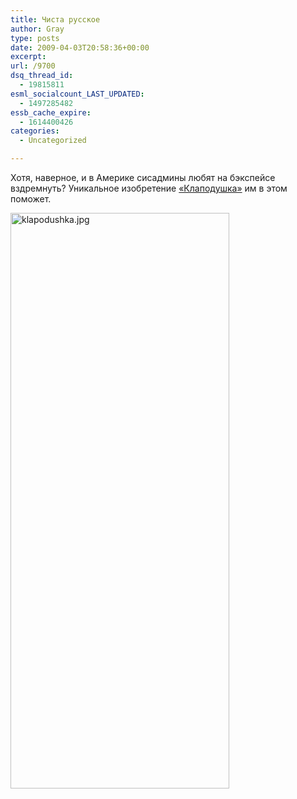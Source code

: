```yaml
---
title: Чиста русское
author: Gray
type: posts
date: 2009-04-03T20:58:36+00:00
excerpt:
url: /9700
dsq_thread_id:
  - 19815811
esml_socialcount_LAST_UPDATED:
  - 1497285482
essb_cache_expire:
  - 1614400426
categories:
  - Uncategorized

---
```








Хотя, наверное, и в Америке сисадмины любят на бэкспейсе вздремнуть? Уникальное изобретение <a href="http://ildarka.ru/" target="_blank">&#171;Клаподушка&#187;</a> им в этом поможет.

<img src="https://i0.wp.com/www.searchengines.ru/blog/images/klapodushka.jpg?resize=350%2C921" width="350" height="921" alt="klapodushka.jpg" data-recalc-dims="1" />
